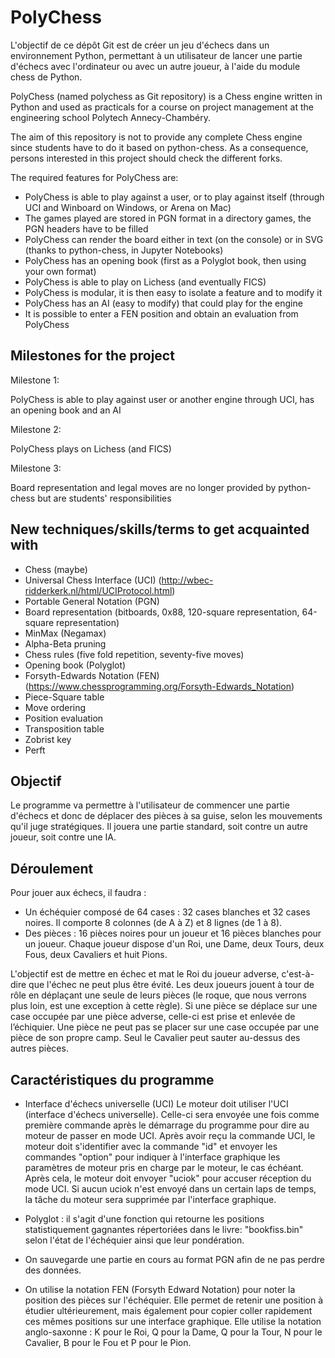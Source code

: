 # PolyChess

L'objectif de ce dépôt Git est de créer un jeu d'échecs dans un environnement Python, permettant à un utilisateur de lancer une partie d'échecs avec l'ordinateur ou avec un autre joueur, à l'aide du module chess de Python.

PolyChess (named polychess as Git repository) is a Chess engine written in Python and used as practicals for a course on project management at the engineering school Polytech Annecy-Chambéry. 

The aim of this repository is not to provide any complete Chess engine since students have to do it based on python-chess. As a consequence, persons interested in this project should check the different forks.

The required features for PolyChess are: 

* PolyChess is able to play against a user, or to play against itself (through UCI and Winboard on Windows, or Arena on Mac)
* The games played are stored in PGN format in a directory games, the PGN headers have to be filled
* PolyChess can render the board either in text (on the console) or in SVG (thanks to python-chess, in Jupyter Notebooks)
* PolyChess has an opening book (first as a Polyglot book, then using your own format)
* PolyChess is able to play on Lichess (and eventually FICS)
* PolyChess is modular, it is then easy to isolate a feature and to modify it
* PolyChess has an AI (easy to modify) that could play for the engine
* It is possible to enter a FEN position and obtain an evaluation from PolyChess

## Milestones for the project

Milestone 1:

PolyChess is able to play against user or another engine through UCI, has an opening book and an AI

Milestone 2:

PolyChess plays on Lichess (and FICS) 

Milestone 3:

Board representation and legal moves are no longer provided by python-chess but are students' responsibilities

## New techniques/skills/terms to get acquainted with

* Chess (maybe)
* Universal Chess Interface (UCI) (http://wbec-ridderkerk.nl/html/UCIProtocol.html)
* Portable General Notation (PGN)
* Board representation (bitboards, 0x88, 120-square representation, 64-square representation)
* MinMax (Negamax)
* Alpha-Beta pruning
* Chess rules (five fold repetition, seventy-five moves)
* Opening book (Polyglot)
* Forsyth-Edwards Notation (FEN) (https://www.chessprogramming.org/Forsyth-Edwards_Notation)
* Piece-Square table
* Move ordering
* Position evaluation
* Transposition table
* Zobrist key
* Perft

## Objectif
Le programme va permettre à l'utilisateur de commencer une partie d'échecs et donc de déplacer des pièces à sa guise, selon les mouvements qu'il juge stratégiques. Il jouera une partie standard, soit contre un autre joueur, soit contre une IA.

## Déroulement
Pour jouer aux échecs, il faudra :
- Un échéquier composé de 64 cases : 32 cases blanches et 32 cases noires. Il comporte 8 colonnes (de A à Z) et 8 lignes (de 1 à 8).
- Des pièces : 16 pièces noires pour un joueur et 16 pièces blanches pour un joueur. Chaque joueur dispose d'un Roi, une Dame, deux Tours, deux Fous, deux Cavaliers et huit Pions.

L'objectif est de mettre en échec et mat le Roi du joueur adverse, c'est-à-dire que l'échec ne peut plus être évité. Les deux joueurs jouent à tour de rôle en déplaçant une seule de leurs pièces  (le roque, que nous verrons plus loin, est une exception à cette règle). Si une pièce se déplace sur une case occupée par une pièce adverse, celle-ci est prise et enlevée de l’échiquier. Une pièce ne peut pas se placer sur une case occupée par une pièce de son propre camp. Seul le Cavalier peut sauter au-dessus des autres pièces.

## Caractéristiques du programme

- Interface d'échecs universelle (UCI)
Le moteur doit utiliser l'UCI (interface d'échecs universelle). Celle-ci sera envoyée une fois comme première commande après le démarrage du programme pour dire au moteur de passer en mode UCI. Après avoir reçu la commande UCI, le moteur doit s'identifier avec la commande "id" et envoyer les commandes "option" pour indiquer à l'interface graphique les paramètres de moteur pris en charge par le moteur, le cas échéant. Après cela, le moteur doit envoyer "uciok" pour accuser réception du mode UCI. Si aucun uciok n'est envoyé dans un certain laps de temps, la tâche du moteur sera supprimée par l'interface graphique.

- Polyglot : il s'agit d'une fonction qui retourne les positions statistiquement gagnantes répertoriées dans le livre: "bookfiss.bin" selon l'état de l'échéquier ainsi que leur pondération.

- On sauvegarde  une partie en cours au format PGN afin de ne pas perdre des données.

- On utilise la notation FEN (Forsyth Edward Notation) pour noter la position des pièces sur l'échéquier. Elle permet de retenir une position à étudier ultérieurement, mais également pour copier coller rapidement ces mêmes positions sur une interface graphique. Elle utilise la notation anglo-saxonne : K pour le Roi, Q pour la Dame, Q pour la Tour, N pour le Cavalier, B pour le Fou et P pour le Pion.



